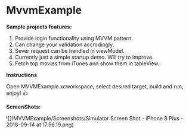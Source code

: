# MvvmExample

**Sample projects features:**
1) Provide login functionality using MVVM pattern.
2) Can change your validation accrodingly.
3) Sever request can be handled in viewModel.
4) Currently just a simple startup demo. Will try to improve.
5) Fetch top movies from iTunes and show them in tableView.

**Instructions**

Open MVVMExample.xcworkspace, select desired target, build and run, enjoy! :+1:


**ScreenShots:**

![](MVVMExample/Screenshots/Simulator Screen Shot - iPhone 8 Plus - 2018-09-14 at 17.56.19.png)
